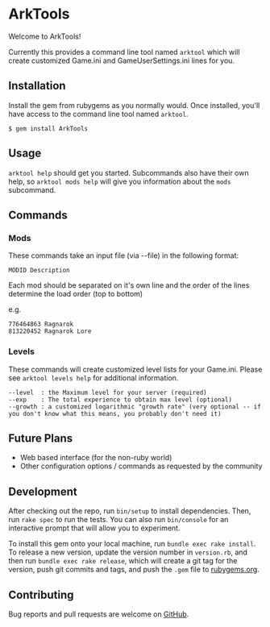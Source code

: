 # ArkTools

Welcome to ArkTools!

Currently this provides a command line tool named `arktool` which will create customized Game.ini and GameUserSettings.ini lines for you.

## Installation

Install the gem from rubygems as you normally would. Once installed, you'll have access to the command line tool named `arktool`.

    $ gem install ArkTools

## Usage

`arktool help` should get you started. Subcommands also have their own help, so `arktool mods help` will give you information about the `mods` subcommand.

## Commands

### Mods

These commands take an input file (via --file) in the following format:

    MODID Description

Each mod should be separated on it's own line and the order of the lines determine the load order (top to bottom)

e.g.  

    776464863 Ragnarok
    813220452 Ragnarok Lore

### Levels

These commands will create customized level lists for your Game.ini. Please see `arktool levels help` for additional information.

    --level  : the Maximum level for your server (required)
    --exp    : The total experience to obtain max level (optional)
    --growth : a customized logarithmic "growth rate" (very optional -- if you don't know what this means, you probably don't need it)

## Future Plans

- Web based interface (for the non-ruby world)
- Other configuration options / commands as requested by the community

## Development

After checking out the repo, run `bin/setup` to install dependencies. Then, run `rake spec` to run the tests. You can also run `bin/console` for an interactive prompt that will allow you to experiment.

To install this gem onto your local machine, run `bundle exec rake install`. To release a new version, update the version number in `version.rb`, and then run `bundle exec rake release`, which will create a git tag for the version, push git commits and tags, and push the `.gem` file to [rubygems.org](https://rubygems.org).

## Contributing

Bug reports and pull requests are welcome on [GitHub](https://github.com/dyoung522/arktools).

